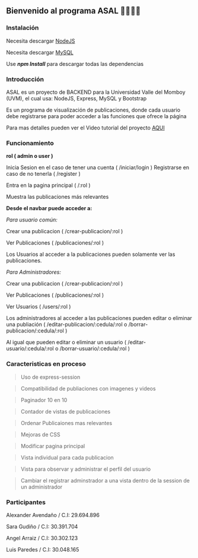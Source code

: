 ## Bienvenido al programa ASAL 👨‍💻👩‍💻

### Instalación
Necesita descargar [NodeJS](https://nodejs.org/es/ "NodeJS")

Necesita descargar [MySQL](https://dev.mysql.com/downloads/mysql/ "MySQL")

Use  ***npm Install*** para descargar todas las dependencias

### Introducción
ASAL es un proyecto de BACKEND para la Universidad Valle del Momboy (UVM), el cual usa: NodeJS, Express, MySQL y Bootstrap

Es un programa de visualización de publicaciones, donde cada usuario debe registrarse para poder acceder a las funciones que ofrece la página

Para mas detalles pueden ver el Video tutorial del proyecto [AQUI](https://youtu.be/vP9x6dFSatc)

### Funcionamiento
**rol ( admin o user )**

Inicia Sesion en el caso de tener una cuenta ( /iniciar/login )
Registrarse en caso de no tenerla ( /register )

Entra en la pagina principal ( /:rol )

Muestra las publicaciones más relevantes

**Desde el navbar puede acceder a:**

*Para usuario común:*

Crear una publicacion ( /crear-publicacion/:rol )

Ver Publicaciones ( /publicaciones/:rol )

Los Usuarios al acceder a la publicaciones pueden solamente ver las publicaciones.

*Para Administradores:*

Crear una publicacion ( /crear-publicacion/:rol )

Ver Publicaciones ( /publicaciones/:rol )

Ver Usuarios ( /users/:rol )

Los administradores al acceder a las publicaciones pueden editar o eliminar una publiación ( /editar-publicacion/:cedula/:rol o /borrar-publicacion/:cedula/:rol )

Al igual que pueden editar o eliminar un usuario ( /editar-usuario/:cedula/:rol o /borrar-usuario/:cedula/:rol )

### Caracteristicas en proceso
> Uso de express-session

> Compatibilidad de publiaciones con imagenes y videos

> Paginador 10 en 10

> Contador de vistas de publicaciones

> Ordenar Publicaiones mas relevantes

> Mejoras de CSS

> Modificar pagina principal

> Vista individual para cada publicacion

> Vista para observar y administrar el perfil del usuario

> Cambiar el registrar adminstrador a una vista dentro de la session de un administrador

### Participantes

Alexander Avendaño / C.I: 29.694.896

Sara Gudiño / C.I: 30.391.704

Angel Arraiz / C.I: 30.302.123

Luis Paredes / C.I: 30.048.165
